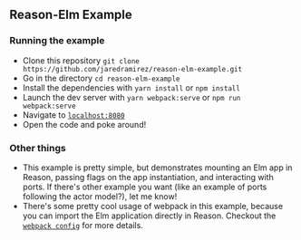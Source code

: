## Reason-Elm Example

### Running the example
* Clone this repository `git clone https://github.com/jaredramirez/reason-elm-example.git`
* Go in the directory `cd reason-elm-example`
* Install the dependencies with `yarn install` or `npm install`
* Launch the dev server with `yarn webpack:serve` or `npm run webpack:serve`
* Navigate to [`localhost:8080`](http://localhost:8080)
* Open the code and poke around!

### Other things
* This example is pretty simple, but demonstrates mounting an Elm app in Reason, passing flags on the app instantiation, and interacting with ports. If there's other example you want (like an example of ports following the actor model?), let me know!
* There's some pretty cool usage of webpack in this example, because you can import the Elm application directly in Reason. Checkout the [`webpack config`](webpack.config.js) for more details.
